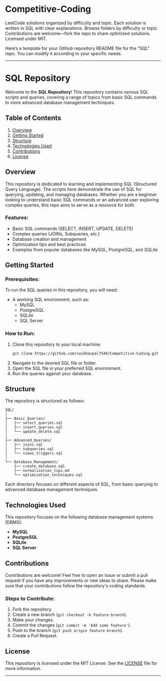 # Competitive-Coding
LeetCode solutions organized by difficulty and topic. Each solution is written in SQL with clear explanations. Browse folders by difficulty or topic. Contributions are welcome—fork the repo to share optimized solutions. Licensed under MIT. 


Here’s a template for your GitHub repository README file for the "SQL" repo. You can modify it according to your specific needs.

---

# SQL Repository

Welcome to the **SQL Repository**! This repository contains various SQL scripts and queries, covering a range of topics from basic SQL commands to more advanced database management techniques.

## Table of Contents

1. [Overview](#overview)
2. [Getting Started](#getting-started)
3. [Structure](#structure)
4. [Technologies Used](#technologies-used)
5. [Contributions](#contributions)
6. [License](#license)

## Overview

This repository is dedicated to learning and implementing SQL (Structured Query Language). The scripts here demonstrate the use of SQL for querying, updating, and managing databases. Whether you are a beginner looking to understand basic SQL commands or an advanced user exploring complex queries, this repo aims to serve as a resource for both.

### Features:
- Basic SQL commands (SELECT, INSERT, UPDATE, DELETE)
- Complex queries (JOINs, Subqueries, etc.)
- Database creation and management
- Optimization tips and best practices
- Examples from popular databases like MySQL, PostgreSQL, and SQLite

## Getting Started

### Prerequisites:
To run the SQL queries in this repository, you will need:
- A working SQL environment, such as:
  - MySQL
  - PostgreSQL
  - SQLite
  - SQL Server

### How to Run:
1. Clone this repository to your local machine:
    ```bash
    git clone https://github.com/vaibhavpal7549/Competitive-Coding.git
    ```
2. Navigate to the desired SQL file or folder.
3. Open the SQL file in your preferred SQL environment.
4. Run the queries against your database.

## Structure

The repository is structured as follows:

```
SQL/
│
├── Basic_Queries/
│   ├── select_queries.sql
│   ├── insert_queries.sql
│   └── update_delete.sql
│
├── Advanced_Queries/
│   ├── joins.sql
│   ├── subqueries.sql
│   └── views_triggers.sql
│
└── Database_Management/
    ├── create_database.sql
    ├── normalization_tips.md
    └── optimization_techniques.sql
```

Each directory focuses on different aspects of SQL, from basic querying to advanced database management techniques.

## Technologies Used

This repository focuses on the following database management systems (DBMS):
- **MySQL**
- **PostgreSQL**
- **SQLite**
- **SQL Server**

## Contributions

Contributions are welcome! Feel free to open an issue or submit a pull request if you have any improvements or new ideas to share. Please make sure that your contributions follow the repository's coding standards.

### Steps to Contribute:
1. Fork the repository.
2. Create a new branch (`git checkout -b feature-branch`).
3. Make your changes.
4. Commit the changes (`git commit -m 'Add some feature'`).
5. Push to the branch (`git push origin feature-branch`).
6. Create a Pull Request.

## License

This repository is licensed under the MIT License. See the [LICENSE](LICENSE) file for more information.

---

